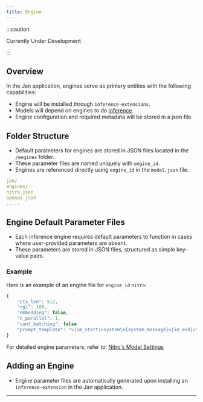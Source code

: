```yaml
---
title: Engine
---
```


:::caution

Currently Under Development

:::

## Overview

In the Jan application, engines serve as primary entities with the following capabilities:

- Engine will be installed through `inference-extensions`.
- Models will depend on engines to do [inference](https://en.wikipedia.org/wiki/Inference_engine).
- Engine configuration and required metadata will be stored in a json file.

## Folder Structure

- Default parameters for engines are stored in JSON files located in the `/engines` folder.
- These parameter files are named uniquely with `engine_id`.
- Engines are referenced directly using `engine_id` in the `model.json` file.

```yaml
jan/
engines/
nitro.json
openai.json
.....
```

## Engine Default Parameter Files

- Each inference engine requires default parameters to function in cases where user-provided parameters are absent.
- These parameters are stored in JSON files, structured as simple key-value pairs.

### Example

Here is an example of an engine file for `engine_id` `nitro`:

```js
{
    "ctx_len": 512,
    "ngl": 100,
    "embedding": false,
    "n_parallel": 1,
    "cont_batching": false
    "prompt_template": "<|im_start|>system\n{system_message}<|im_end|>\n<|im_start|>user\n{prompt}<|im_end|>\n<|im_start|>assistant"
}
```

For detailed engine parameters, refer to: [Nitro's Model Settings](https://nitro.jan.ai/features/load-unload#table-of-parameters)

## Adding an Engine

- Engine parameter files are automatically generated upon installing an `inference-extension` in the Jan application.

---
